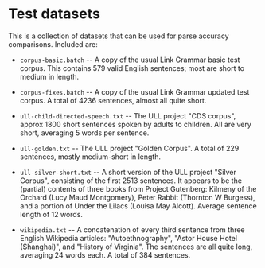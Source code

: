 
Test datasets
=============
This is a collection of datasets that can be used for parse accuracy
comparisons. Included are:

* `corpus-basic.batch` -- A copy of the usual Link Grammar basic
   test corpus.  This contains 579 valid English sentences; most are
   short to medium in length.

* `corpus-fixes.batch` -- A copy of the usual Link Grammar updated
   test corpus. A total of 4236 sentences, almost all quite short.

* `ull-child-directed-speech.txt` -- The ULL project "CDS corpus",
   approx 1800 short sentences spoken by adults to children. All
   are very short, averaging 5 words per sentence.

* `ull-golden.txt` -- The ULL project "Golden Corpus". A total of 229
  sentences, mostly medium-short in length.

* `ull-silver-short.txt` -- A short version of the ULL project
   "Silver Corpus", consisting of the first 2513 sentences.
  It appears to be the (partial) contents of three books from
  Project Gutenberg: Kilmeny of the Orchard (Lucy Maud Montgomery),
  Peter Rabbit (Thornton W Burgess), and a portion of Under the Lilacs
  (Louisa May Alcott). Average sentence length of 12 words.

* `wikipedia.txt` -- A concatenation of every third sentence from
  three English Wikipedia articles: "Autoethnography", "Astor House
  Hotel (Shanghai)", and "History of Virginia".  The sentences are
  all quite long, averaging 24 words each. A total of 384 sentences.
